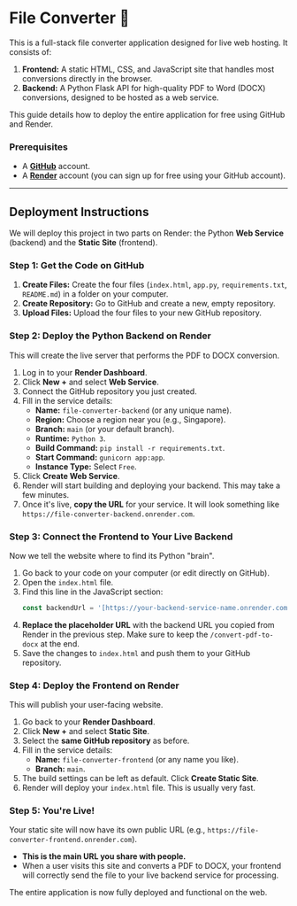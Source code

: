 #  File Converter 🚀

This is a full-stack file converter application designed for live web hosting. It consists of:

1.  **Frontend:** A static HTML, CSS, and JavaScript site that handles most conversions directly in the browser.
2.  **Backend:** A Python Flask API for high-quality PDF to Word (DOCX) conversions, designed to be hosted as a web service.

This guide details how to deploy the entire application for free using GitHub and Render.

### **Prerequisites**
* A **[GitHub](https://github.com/)** account.
* A **[Render](https://render.com/)** account (you can sign up for free using your GitHub account).

---

## Deployment Instructions

We will deploy this project in two parts on Render: the Python **Web Service** (backend) and the **Static Site** (frontend).

### Step 1: Get the Code on GitHub

1.  **Create Files:** Create the four files (`index.html`, `app.py`, `requirements.txt`, `README.md`) in a folder on your computer.
2.  **Create Repository:** Go to GitHub and create a new, empty repository.
3.  **Upload Files:** Upload the four files to your new GitHub repository.

### Step 2: Deploy the Python Backend on Render

This will create the live server that performs the PDF to DOCX conversion.

1.  Log in to your **Render Dashboard**.
2.  Click **New +** and select **Web Service**.
3.  Connect the GitHub repository you just created.
4.  Fill in the service details:
    * **Name:** `file-converter-backend` (or any unique name).
    * **Region:** Choose a region near you (e.g., Singapore).
    * **Branch:** `main` (or your default branch).
    * **Runtime:** `Python 3`.
    * **Build Command:** `pip install -r requirements.txt`.
    * **Start Command:** `gunicorn app:app`.
    * **Instance Type:** Select `Free`.
5.  Click **Create Web Service**.
6.  Render will start building and deploying your backend. This may take a few minutes.
7.  Once it's live, **copy the URL** for your service. It will look something like `https://file-converter-backend.onrender.com`.

### Step 3: Connect the Frontend to Your Live Backend

Now we tell the website where to find its Python "brain".

1.  Go back to your code on your computer (or edit directly on GitHub).
2.  Open the `index.html` file.
3.  Find this line in the JavaScript section:
    ```javascript
    const backendUrl = '[https://your-backend-service-name.onrender.com/convert-pdf-to-docx](https://your-backend-service-name.onrender.com/convert-pdf-to-docx)';
    ```
4.  **Replace the placeholder URL** with the backend URL you copied from Render in the previous step. Make sure to keep the `/convert-pdf-to-docx` at the end.
5.  Save the changes to `index.html` and push them to your GitHub repository.

### Step 4: Deploy the Frontend on Render

This will publish your user-facing website.

1.  Go back to your **Render Dashboard**.
2.  Click **New +** and select **Static Site**.
3.  Select the **same GitHub repository** as before.
4.  Fill in the service details:
    * **Name:** `file-converter-frontend` (or any name you like).
    * **Branch:** `main`.
5.  The build settings can be left as default. Click **Create Static Site**.
6.  Render will deploy your `index.html` file. This is usually very fast.

### Step 5: You're Live!

Your static site will now have its own public URL (e.g., `https://file-converter-frontend.onrender.com`).

* **This is the main URL you share with people.**
* When a user visits this site and converts a PDF to DOCX, your frontend will correctly send the file to your live backend service for processing.

The entire application is now fully deployed and functional on the web.
